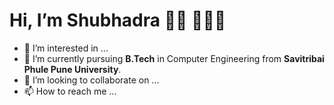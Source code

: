 # Hi, I’m Shubhadra 👋🏽 👩🏽‍💻
- 👀 I’m interested in ...
- 🌱 I’m currently pursuing <b>B.Tech</b> in Computer Engineering from <b>Savitribai Phule Pune University</b>.
- 💞️ I’m looking to collaborate on ...
- 📫 How to reach me ...

<!---
shubhadrakumari/shubhadrakumari is a ✨ special ✨ repository because its `README.md` (this file) appears on your GitHub profile.
You can click the Preview link to take a look at your changes.
--->
